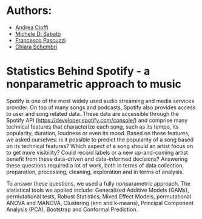 # Authors:
* [Andrea Cioffi](https://www.linkedin.com/in/andrea-cioffi-9799ba206/)
* [Michele Di Sabato](https://www.linkedin.com/in/michele-di-sabato/)
* [Francesco Pascuzzi](https://www.linkedin.com/in/fr-pscz/)
* [Chiara Schembri](https://www.linkedin.com/in/chiara-schembri-06398a223/)


# Statistics Behind Spotify - a nonparametric approach to music



Spotify is one of the most widely used audio streaming and media services provider. On top of many songs and podcasts, Spotify also provides access to user and song related data. These data are accessible through the Spotify API (https://developer.spotify.com/console/) and comprise many technical features that characterize each song, such as its tempo, its popularity, duration, loudness or even its mood. Based on these features, we asked ourselves: is it possible to predict the popularity of a song based on its technical features? Which aspect of a song should an artist focus on to get more visibility? Could record labels or a new up-and-coming artist benefit from these data-driven and data-informed decisions? Answering these questions required a lot of work, both in terms of data collection, preparation, processing, cleaning, exploration and in terms of analysis.

To answer these questions, we used a fully nonparametric approach. The statistical tools we applied include: Generalized Additive Models (GAMs), permutational tests, Robust Statistics, Mixed Effect Models, permutational ANOVA and MANOVA, Clustering (knn and k-means), Principal Component Analysis (PCA), Bootstrap and Conformal Prediction.
